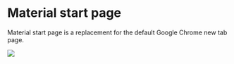 # Material start page

 Material start page is a replacement for the default Google Chrome new tab page.

<img src="https://i.ibb.co/JdpYBJM/start-page.gif"/>
